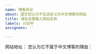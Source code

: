 ```yaml
---
name: 博客异议
about: 提交您认为不应该定义为中文博客的网站
title: 请在这里输入网站名称
labels: 讨论中
assignees: ''

---
```


网站地址：
您认为它不属于中文博客的理由：
